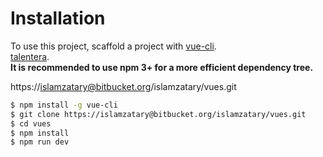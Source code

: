 # Installation

To use this project, scaffold a project with [vue-cli](https://github.com/vuejs/vue-cli).<br />
[talentera](https://islamzatary@bitbucket.org/islamzatary/vues.git).<br />
 **It is recommended to use npm 3+ for a more efficient dependency tree.**

https://islamzatary@bitbucket.org/islamzatary/vues.git

``` bash
$ npm install -g vue-cli
$ git clone https://islamzatary@bitbucket.org/islamzatary/vues.git
$ cd vues
$ npm install
$ npm run dev
```
